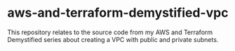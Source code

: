 # aws-and-terraform-demystified-vpc
This repository relates to the source code from my AWS and Terraform Demystified series about creating a VPC with public and private subnets.
